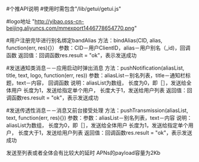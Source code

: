 #个推API说明
#使用时需包含"/lib/getui/getui.js"

#logo地址   "http://yibao.oss-cn-beijing.aliyuncs.com/mmexport1446778654770.png"

#用户注册完毕进行别名绑定bandAlias
方法：bindAlias(CID, alias, function(err, res){}）
参数：CID－用户ClientID，alias－用户别名（_id)，回调函数
返回值：回调函数res.result = "ok"，表示发送成功

#发送通知类消息－－应用启动时弹出消息
方法：pushNotification(aliasList, title, text, logo, function(err, res))
参数：aliasList－别名列表，title－通知栏标题，text－内容， 回调函数
说明：aliasList为数组，
    长度为0，即［］，发送给全体用户
    长度为1，发送给指定单个用户，
    长度大于1，发送给用户列表
返回值：回调函数res.result = "ok"，表示发送成功

#发送传透性消息－－消息又前台接受处理
方法：pushTransmission(aliasList, text, function(err, res){})
参数：参数：aliasList－别名列表，text－内容
说明：aliasList为数组，
    长度为0，即［］，发送给全体用户
    长度为1，发送给指定单个用户，
    长度大于1，发送给用户列表
返回值：回调函数res.result = "ok"，表示发送成功

发送至列表或者全体会有比较大的延时
APNs的payload容量为2Kb